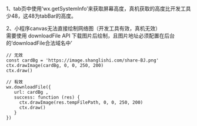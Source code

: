1、tab页中使用‘wx.getSystemInfo’来获取屏幕高度，真机获取的高度比开发工具少48，这48为tabBar的高度。  

2、小程序canvas无法直接绘制网络图（开发工具有效，真机无效）  
需要使用 downloadFile API 下载图片后绘制，且图片地址必须配置在后台的‘downloadFile合法域名中’
```
// 无效
const cardBg = 'https://image.shanglishi.com/share-BJ.png'
ctx.drawImage(cardBg, 0, 0, 250, 200) 
ctx.draw()

// 有效
wx.downloadFile({
   url: cardBg ,
   success: function (res) {
     ctx.drawImage(res.tempFilePath, 0, 0, 250, 200)
     ctx.draw()
   }
})
```